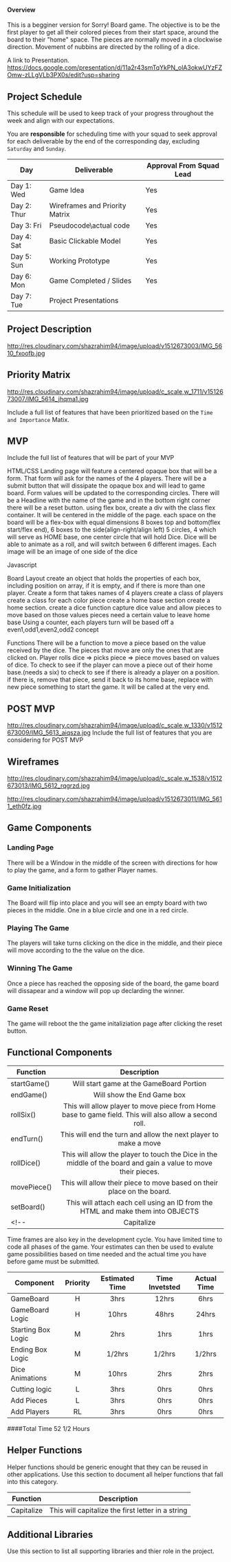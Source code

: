 #### Overview

This is a begginer version for Sorry! Board game. The objective is to be the first player to get all their colored pieces from their start space, around the board to their "home" space. The pieces are normally moved in a clockwise direction. Movement of nubbins are directed by the rolling of a dice.

A link to Presentation.
https://docs.google.com/presentation/d/11a2r43smTqYkPN_olA3okwUYzFZOmw-zLLgVLb3PX0s/edit?usp=sharing

## Project Schedule

This schedule will be used to keep track of your progress throughout the week and align with our expectations.  

You are **responsible** for scheduling time with your squad to seek approval for each deliverable by the end of the corresponding day, excluding `Saturday` and `Sunday`.

|  Day | Deliverable | Approval From Squad Lead
|---|---| ---|
|Day 1: Wed| Game Idea| Yes
|Day 2: Thur| Wireframes and Priority Matrix| Yes
|Day 3: Fri| Pseudocode\actual code|Yes
|Day 4: Sat| Basic Clickable Model |Yes
|Day 5: Sun| Working Prototype |Yes
|Day 6: Mon| Game Completed / Slides |Yes
|Day 7: Tue| Project Presentations |

## Project Description
http://res.cloudinary.com/shazrahim94/image/upload/v1512673003/IMG_5610_fxoofb.jpg


## Priority Matrix
http://res.cloudinary.com/shazrahim94/image/upload/c_scale,w_1711/v1512673007/IMG_5614_jhqma1.jpg

Include a full list of features that have been prioritized based on the `Time and Importance` Matix.  

## MVP 

Include the full list of features that will be part of your MVP 

HTML/CSS
Landing page will feature a centered opaque box that will be a form. That form will ask for the names of the 4 players.
There will be a submit button that will dissipate the opaque box and will lead to game board. Form values will be updated to the corresponding circles. 
There will be a Headline with the name of the game and in the bottom right corner there will be a reset button.
using flex box, create a div with the class flex container. It will be centered in the middle of the page.
each space on the board will be a flex-box with equal dimensions
8 boxes top and bottom(flex start/flex end), 6 boxes to the side(align-right/align left)
5 circles, 4 which will serve as HOME base, one center circle that will hold Dice. 
Dice will be able to animate as a roll, and will switch between 6 different images. Each image will be an image of one side of the dice


Javascript

Board Layout
create an object that holds the properties of each box, including position on array, if it is empty, and if there is more than one player.
Create a form that takes names of 4 players
create a class of players
create a class for each color piece
create a home base section
create a home section.
create a dice function 
capture dice value and allow pieces to move based on those values
pieces need a certain value to leave home base
Using a counter, each players turn will be based off a even1,odd1,even2,odd2 concept


Functions
There will be a function to move a piece based on the value received by the dice. 
The pieces that move are only the ones that are clicked on.
Player rolls dice => picks piece => piece moves based on values of dice.
To check to see if the player can move a piece out of their home base.(needs a six)
to check to see if there is already a player on a position. if there is, remove that piece, send it back to its home base, replace with new piece
something to start the game. It will be called at the very end.



## POST MVP
http://res.cloudinary.com/shazrahim94/image/upload/c_scale,w_1330/v1512673009/IMG_5613_aiqsza.jpg
Include the full list of features that you are considering for POST MVP

## Wireframes
http://res.cloudinary.com/shazrahim94/image/upload/c_scale,w_1538/v1512673013/IMG_5612_rqgrzd.jpg

http://res.cloudinary.com/shazrahim94/image/upload/v1512673011/IMG_5611_eth0fz.jpg
## Game Components

### Landing Page
There will be a Window in the middle of the screen with directions for how to play the game, and a form to gather Player names.

### Game Initialization
The Board will flip into place and you will see an empty board with two pieces in the middle. One in a blue circle and one in a red circle.

### Playing The Game
The players will take turns clicking on the dice in the middle, and their piece will move according to the the value on the dice.

### Winning The Game
Once a piece has reached the opposing side of the board, the game board will dissapear and a window will pop up declarding the winner.

### Game Reset
The game will reboot the the game initaliziation page after clicking the reset button.

## Functional Components


| Function | Description | 
| --- | :---: |  
| startGame()| Will start game at the GameBoard Portion | 
| endGame()| Will show the End Game box | 
| rollSix() | This will allow player to move piece from Home base to game field. This will also allow a second roll. | 
| endTurn() | This will end the turn and allow the next player to make a move | 
| rollDice() | This will allow the player to touch the Dice in the middle of the board and gain a value to move their pieces. | 
| movePiece() | This will allow their piece to move based on their place on the board. | 
| setBoard() | This will attach each cell using an ID from the HTML and make them into OBJECTS | 
<!-- | Capitalize | This will capitalize the first letter in a string | -->


Time frames are also key in the development cycle.  You have limited time to code all phases of the game.  Your estimates can then be used to evalute game possibilities based on time needed and the actual time you have before game must be submitted. 

| Component | Priority | Estimated Time | Time Invetsted | Actual Time |
| --- | :---: |  :---: | :---: | :---: |
| GameBoard | H | 3hrs| 12hrs | 6hrs |
| GameBoard Logic | H | 10hrs| 48hrs | 24hrs |
| Starting Box Logic| M | 2hrs| 1hrs | 1hrs |
| Ending Box Logic| M | 1/2hrs| 1/2hrs | 1/2hrs |
| Dice Animations | M | 10hrs| 2hrs | 2hrs |
| Cutting logic | L | 3hrs| 0hrs | 0hrs |
| Add Pieces | L | 3hrs| 0hrs | 0hrs |
| Add Players| RL | 3hrs| 0hrs | 0hrs |

####Total Time
52 1/2 Hours

## Helper Functions
Helper functions should be generic enought that they can be reused in other applications. Use this section to document all helper functions that fall into this category.

| Function | Description | 
| --- | :---: |  
| Capitalize | This will capitalize the first letter in a string | 

## Additional Libraries
 Use this section to list all supporting libraries and thier role in the project. 
